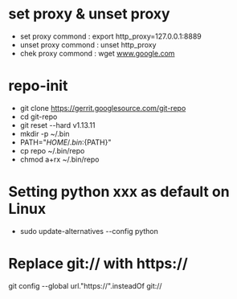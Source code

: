 # set proxy & unset proxy 
- set proxy commond : export http_proxy=127.0.0.1:8889
- unset proxy commond : unset http_proxy
- chek proxy commond : wget www.google.com
  
# repo-init
- git clone https://gerrit.googlesource.com/git-repo
- cd git-repo
- git reset --hard v1.13.11
- mkdir -p ~/.bin
- PATH="${HOME}/.bin:${PATH}"
- cp repo ~/.bin/repo
- chmod a+rx ~/.bin/repo

# Setting python xxx as default on Linux
- sudo update-alternatives --config python

# Replace git:// with https://
git config --global url."https://".insteadOf git://
